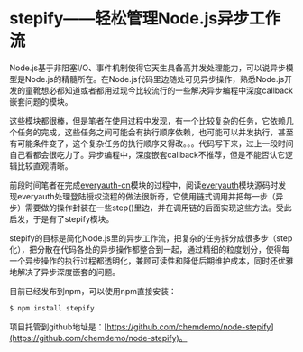 # stepify——轻松管理Node.js异步工作流

Node.js基于非阻塞I/O、事件机制使得它天生具备高并发处理能力，可以说异步模型是Node.js的精髓所在。在Node.js代码里边随处可见异步操作，熟悉Node.js开发的童靴想必都知道或者都用过现今比较流行的一些解决异步编程中深度callback嵌套问题的模块。

这些模块都很棒，但是笔者在使用过程中发现，有一个比较复杂的任务，它依赖几个任务的完成，这些任务之间可能会有执行顺序依赖，也可能可以并发执行，甚至有可能条件变了，这个复杂任务的执行顺序又得改。。。代码写下来，过上一段时间自己看都会很吃力了。异步编程中，深度嵌套callback不推荐，但是不能否认它逻辑比较直观清晰。

前段时间笔者在完成[everyauth-cn](https://github.com/chemdemo/everyauth-cn)模块的过程中，阅读[everyauth](https://github.com/bnoguchi/everyauth)模块源码时发现everyauth处理登陆授权流程的做法很新奇，它使用链式调用并把每一步（异步）需要做的操作封装在一些step()里边，并在调用链的后面实现这些方法。受此启发，于是有了stepify模块。

stepify的目标是简化Node.js里的异步工作流，把复杂的任务拆分成很多步（step化），把分散在代码各处的异步操作都整合到一起，通过精细的粒度划分，使得每一个异步操作的执行过程都透明化，兼顾可读性和降低后期维护成本，同时还优雅地解决了异步深度嵌套的问题。

目前已经发布到npm，可以使用npm直接安装：

``` javascript
$ npm install stepify
```

项目托管到github地址是：[https://github.com/chemdemo/node-stepify](https://github.com/chemdemo/node-stepify)。
